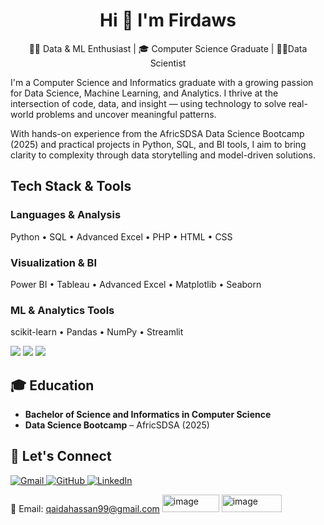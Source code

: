 <h1 align="center">Hi 👋 I'm Firdaws </h1>
<p align="center">
  👩‍💻 Data & ML Enthusiast | 🎓 Computer Science Graduate | 👩‍💻Data Scientist
</p>

I'm a Computer Science and Informatics graduate with a growing passion for Data Science, Machine Learning, and Analytics. I thrive at the intersection of code, data, and insight — using technology to solve real-world problems and uncover meaningful patterns.

With hands-on experience from the AfricSDSA Data Science Bootcamp (2025) and practical projects in Python, SQL, and BI tools, I aim to bring clarity to complexity through data storytelling and model-driven solutions.


## Tech Stack & Tools

### Languages & Analysis  
Python • SQL • Advanced Excel • PHP • HTML • CSS 

### Visualization & BI  
Power BI • Tableau • Advanced Excel • Matplotlib • Seaborn

### ML & Analytics Tools  
scikit-learn • Pandas • NumPy • Streamlit

<p align="left">
  <img src="https://img.shields.io/badge/Python-3776AB?style=for-the-badge&logo=python&logoColor=white" />
  <img src="https://img.shields.io/badge/SQL-4479A1?style=for-the-badge&logo=postgresql&logoColor=white" />
  <img src="https://img.shields.io/badge/Excel-217346?style=for-the-badge&logo=microsoft-excel&logoColor=white" />
</p>




## 🎓 Education

- **Bachelor of Science and Informatics in Computer Science**  
- **Data Science Bootcamp** – AfricSDSA (2025)


## 🤝 Let's Connect

<p>
  <a href="qaidahassan99@gmail.com.com">
    <img src="https://img.shields.io/badge/Gmail-Email-red?style=for-the-badge&logo=gmail&logoColor=white" alt="Gmail" />
  </a>
  <a href="https://github.com/Firdawws">
    <img src="https://img.shields.io/badge/GitHub-000?style=for-the-badge&logo=github&logoColor=white" alt="GitHub" />
  </a>
  <a href="https://www.linkedin.com/feed/">
    <img src="https://img.shields.io/badge/LinkedIn-0A66C2?style=for-the-badge&logo=linkedin&logoColor=white" alt="LinkedIn" />
  </a>
</p>


📧 Email: qaidahassan99@gmail.com
<img width="91" height="28" alt="image" src="https://github.com/user-attachments/assets/7d3a1775-d3a7-4f1d-a963-c4f89ac2df8f" />
<img width="96" height="28" alt="image" src="https://github.com/user-attachments/assets/5d5fb591-6211-4936-a2b4-b9eef37e0b0d" />


